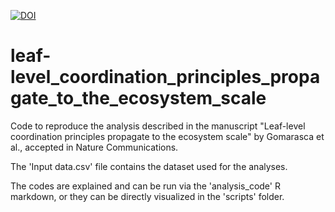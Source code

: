[![DOI](https://zenodo.org/badge/613932595.svg)](https://zenodo.org/badge/latestdoi/613932595)

# leaf-level_coordination_principles_propagate_to_the_ecosystem_scale
Code to reproduce the analysis described in the manuscript "Leaf-level coordination principles propagate to the ecosystem scale" by Gomarasca et al., accepted in Nature Communications.

The 'Input data.csv' file contains the dataset used for the analyses.

The codes are explained and can be run via the 'analysis_code' R markdown,
or they can be directly visualized in the 'scripts' folder.